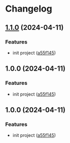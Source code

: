 # Changelog

## [1.1.0](https://github.com/ValeraKorovelkov/test-relase/compare/v1.0.0...v1.1.0) (2024-04-11)


### Features

* init project ([a55f145](https://github.com/ValeraKorovelkov/test-relase/commit/a55f1451a4635c1f7d93557a7162f2edf2ddbf87))

## 1.0.0 (2024-04-11)


### Features

* init project ([a55f145](https://github.com/ValeraKorovelkov/test-relase/commit/a55f1451a4635c1f7d93557a7162f2edf2ddbf87))

## 1.0.0 (2024-04-11)


### Features

* init project ([a55f145](https://github.com/ValeraKorovelkov/test-relase/commit/a55f1451a4635c1f7d93557a7162f2edf2ddbf87))
